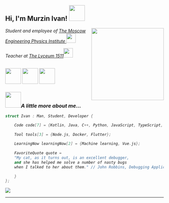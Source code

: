 

<h2> Hi, I'm Murzin Ivan! <img src="https://media3.giphy.com/media/Q5Qt0TOp7eippwBMIg/giphy.gif" width="50"></h2>

<img align='right' src="https://media4.giphy.com/media/H68qSZkEG9qw39YvRD/giphy.gif" width="230">

<p><em>Student and employee of <a href="https://mephi.ru/">The Moscow Engineering Physics Institute </a><img src="https://media1.giphy.com/media/Vtolj9m51YV1zDVi3I/giphy.gif" width="30"/>
<p><em>Teacher at <a href="https://www.1511.ru/">The Lyceum 1511</a><img src="https://media.giphy.com/media/YT8NIA8fU2pz6Gf2kR/giphy.gif" width="30"/>
<br><br></p>
<p>
<a href="https://vk.com/ivanmurzin813"><img src="https://visualpharm.com/assets/748/Vk.com-595b40b65ba036ed117d4639.svg" width="50" height="50" /></a>
<a href="https://t.me/IvanMurzin813"><img src="https://cdn0.iconfinder.com/data/icons/social-media-2092/100/social-56-512.png" width="50" height="50"/></a>
<a href="https://twitter.com/Gooose813"><img src="https://cdn4.iconfinder.com/data/icons/social-media-icons-the-circle-set/48/twitter_circle-512.png" width="50" height="50" /></a>
</p>


<h3> <img src="https://media1.giphy.com/media/cAWZev5IHRGJHbD9PN/giphy.gif" width="50">A little more about me...</h3>  

```c++
struct Ivan : Man, Student, Developer {

    Code code[7] = {Kotlin, Java, C++, Python, JavaScript, TypeScript, Dart};
    
    Tool tools[3] = {Node.js, Docker, Flutter};
    
    LearningNow learningNow[2] = {Machine learning, Vue.js};
    
    FavoriteQuote quote = 
    "My cat, as it turns out, is an excellent debugger,
    and she has helped me solve a number of nasty bugs
    when I talked to her about them." // John Robbins, Debugging Applications
    
    }
};
```
<a href="https://github.com/anuraghazra/github-readme-stats">
  <img align="center" src="https://github-readme-stats.vercel.app/api/top-langs/?username=IvanMurzin&layout=compact&theme=material-palenight&card_width=665" />
</a>


---
